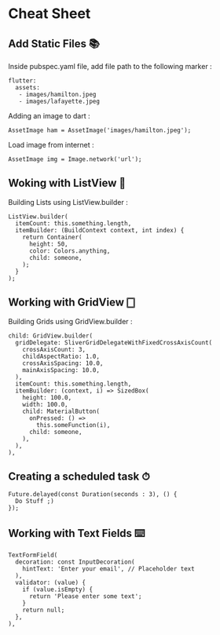 # Cheat Sheet

## Add Static Files 📚

  Inside pubspec.yaml file, add file path to the following marker :
  
    flutter:
      assets:
       - images/hamilton.jpeg
       - images/lafayette.jpeg
       
  Adding an image to dart :
  
    AssetImage ham = AssetImage('images/hamilton.jpeg');
    
  Load image from internet :
  
    AssetImage img = Image.network('url');
    
## Woking with ListView 📃

  Building Lists using ListView.builder :
  
    ListView.builder(
      itemCount: this.something.length,
      itemBuilder: (BuildContext context, int index) {
        return Container(
          height: 50,
          color: Colors.anything,
          child: someone,
        );
      }
    );

## Working with GridView 🀆
  
  Building Grids using GridView.builder :
  
    child: GridView.builder(
      gridDelegate: SliverGridDelegateWithFixedCrossAxisCount(
        crossAxisCount: 3,
        childAspectRatio: 1.0,
        crossAxisSpacing: 10.0,
        mainAxisSpacing: 10.0,
      ),
      itemCount: this.something.length,
      itemBuilder: (context, i) => SizedBox(
        height: 100.0,
        width: 100.0,
        child: MaterialButton(
          onPressed: () =>
            this.someFunction(i),
          child: someone,
        ),
      ),
    ),
  
## Creating a scheduled task ⏱

    Future.delayed(const Duration(seconds : 3), () {
      Do Stuff ;)
    });
    
## Working with Text Fields ⌨️

    TextFormField(
      decoration: const InputDecoration(
        hintText: 'Enter your email', // Placeholder text
      ),
      validator: (value) {
        if (value.isEmpty) {
          return 'Please enter some text';
        }
        return null;
      },
    ),
